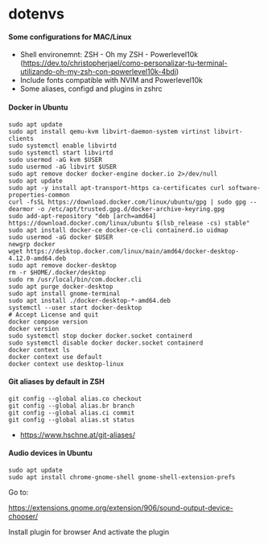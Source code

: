# dotenvs

#### Some configurations for MAC/Linux

- Shell environemnt: ZSH - Oh my ZSH - Powerlevel10k
(https://dev.to/christopherjael/como-personalizar-tu-terminal-utilizando-oh-my-zsh-con-powerlevel10k-4bdi)
- Include fonts compatible with NVIM and Powerlevel10k
- Some aliases, configd and plugins in zshrc

#### Docker in Ubuntu

```
sudo apt update
sudo apt install qemu-kvm libvirt-daemon-system virtinst libvirt-clients
sudo systemctl enable libvirtd
sudo systemctl start libvirtd
sudo usermod -aG kvm $USER
sudo usermod -aG libvirt $USER
sudo apt remove docker docker-engine docker.io 2>/dev/null
sudo apt update
sudo apt -y install apt-transport-https ca-certificates curl software-properties-common
curl -fsSL https://download.docker.com/linux/ubuntu/gpg | sudo gpg --dearmor -o /etc/apt/trusted.gpg.d/docker-archive-keyring.gpg
sudo add-apt-repository "deb [arch=amd64] https://download.docker.com/linux/ubuntu $(lsb_release -cs) stable"
sudo apt install docker-ce docker-ce-cli containerd.io uidmap
sudo usermod -aG docker $USER
newgrp docker
wget https://desktop.docker.com/linux/main/amd64/docker-desktop-4.12.0-amd64.deb
sudo apt remove docker-desktop
rm -r $HOME/.docker/desktop
sudo rm /usr/local/bin/com.docker.cli
sudo apt purge docker-desktop
sudo apt install gnome-terminal
sudo apt install ./docker-desktop-*-amd64.deb
systemctl --user start docker-desktop
# Accept License and quit
docker compose version
docker version
sudo systemctl stop docker docker.socket containerd
sudo systemctl disable docker docker.socket containerd
docker context ls
docker context use default
docker context use desktop-linux
```

#### Git aliases by default in ZSH

```
git config --global alias.co checkout
git config --global alias.br branch
git config --global alias.ci commit
git config --global alias.st status
```

- https://www.hschne.at/git-aliases/

#### Audio devices in Ubuntu

```
sudo apt update
sudo apt install chrome-gnome-shell gnome-shell-extension-prefs
```

Go to: 

https://extensions.gnome.org/extension/906/sound-output-device-chooser/

Install plugin for browser
And activate the plugin